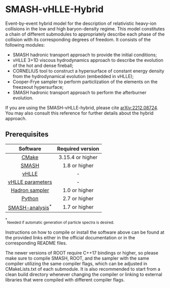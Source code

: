# SMASH-vHLLE-Hybrid
Event-by-event hybrid model for the description of relativistic heavy-ion collisions in the low and high baryon-density regime.
This model constitutes a chain of different submodules to appropriately describe each phase of the collision with its corresponding degrees of freedom.
It consists of the following modules:
- SMASH hadronic transport approach to provide the initial conditions;
- vHLLE 3+1D viscous hydrodynamics approach to describe the evolution of the hot and dense fireball;
- CORNELIUS tool to construct a hypersurface of constant energy density from the hydrodynamical evolution (embedded in vHLLE);
- Cooper-Frye sampler to perform particlization of the elements on the freezeout hypersurface;
- SMASH hadronic transport approach to perform the afterburner evolution.

If you are using the SMASH-vHLLE-hybrid, please cite [arXiv:2212.08724](https://arxiv.org/abs/2112.08724). You may also consult this reference for further details about the hybrid approach.

## Prerequisites

| Software | Required version |
| :------: | :--------------: |
| [CMake](https://cmake.org) | 3.15.4 or higher |
| [SMASH](https://github.com/smash-transport/smash) | 1.8 or higher |
| [vHLLE](https://github.com/yukarpenko/vhlle) | - |
| [vHLLE parameters](https://github.com/yukarpenko/vhlle_params) | - |
| [Hadron sampler](https://github.com/smash-transport/smash-hadron-sampler) | 1.0 or higher |
| [Python](https://www.python.org) | 2.7  or higher |
| [SMASH-analysis](https://github.com/smash-transport/smash-analysis)<sup>*</sup> | 1.7 or higher |

<sup>*</sup><sub>Needed if automatic generation of particle spectra is desired.</sub>

Instructions on how to compile or install the software above can be found at the provided links either in the official documentation or in the corresponding README files.

The newer versions of ROOT require C++17 bindings or higher, so please make sure to compile SMASH, ROOT, and the sampler with the same compiler utilizing the same compiler flags, which can be adjusted in CMakeLists.txt of each submodule.
It is also recommended to start from a clean build directory whenever changing the compiler or linking to external libraries that were compiled with different compiler flags.
